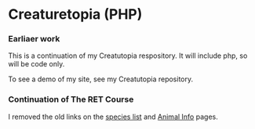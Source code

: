 <h1>Creaturetopia (PHP)</h1>
<h3>Earliaer work</h3>
<p>This is a continuation of my Creatutopia respository. It will include php, so will be code only.</p>
<p>To see a demo of my site, see my Creatutopia repository.</p>
<h3> Continuation of The RET Course</h3>
<p>I removed the old links on the <a href="./animal-reference.html">species list</a> and <a href="./petinfo.html">Animal Info</a> pages.</p>
